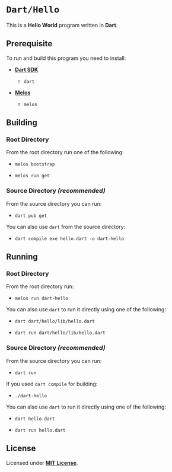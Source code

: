 # `Dart/Hello`

This is a **Hello World** program written in **Dart**.

## Prerequisite

To run and build this program you need to install:

* [**Dart SDK**](https://dart.dev/get-dart#install)
  * `dart`

* [**Melos**](https://melos.invertase.dev/getting-started#installation)
  * `melos`

## Building

### Root Directory

From the root directory run one of the following:

* ```
  melos bootstrap
  ```
* ```
  melos run get
  ```

### Source Directory _(recommended)_

From the source directory you can run:

* ```
  dart pub get
  ```

You can also use `dart` from the source directory:

* ```
  dart compile exe hello.dart -o dart-hello
  ```

## Running

### Root Directory

From the root directory run:

* ```
  melos run dart-hello
  ```

You can also use `dart` to run it directly using one of the following:

* ```
  dart dart/hello/lib/hello.dart
  ```
* ```
  dart run dart/hello/lib/hello.dart
  ```

### Source Directory _(recommended)_

From the source directory you can run:

* ```
  dart run
  ```

If you used `dart compile` for building:

* ```
  ./dart-hello
  ```

You can also use `dart` to run it directly using one of the following:

* ```
  dart hello.dart
  ```
* ```
  dart run hello.dart
  ```

## License

Licensed under [**MIT License**](https://github.com/altersabeh/codes/blob/main/LICENSE).
